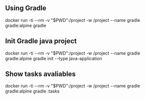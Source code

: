 ## Using Gradle
docker run -ti --rm -v "$PWD":/project -w /project --name gradle gradle:alpine gradle <gradle-task>

## Init Gradle java project
docker run -ti --rm -v "$PWD":/project -w /project --name gradle gradle:alpine gradle init --type java-application

## Show tasks avaliables
docker run -ti --rm -v "$PWD":/project -w /project --name gradle gradle:alpine gradle :tasks
